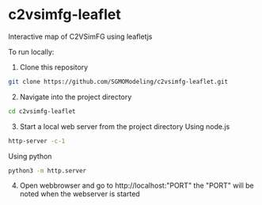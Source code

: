 # c2vsimfg-leaflet

Interactive map of C2VSimFG using leafletjs

To run locally:

1. Clone this repository

```bash
git clone https://github.com/SGMOModeling/c2vsimfg-leaflet.git
```

2. Navigate into the project directory

```bash
cd c2vsimfg-leaflet
```

3. Start a local web server from the project directory
   Using node.js

```bash
http-server -c-1
```

Using python

```bash
python3 -m http.server
```

4. Open webbrowser and go to http://localhost:"PORT"
   the "PORT" will be noted when the webserver is started
